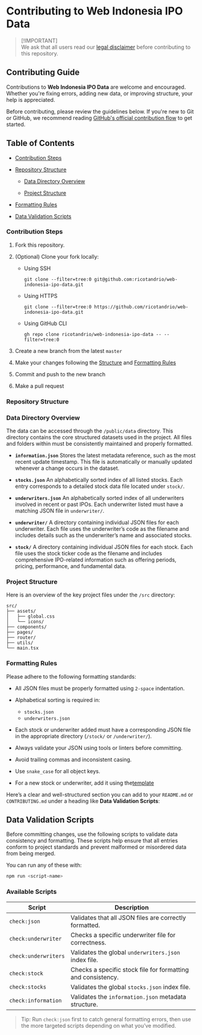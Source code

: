 # Contributing to Web Indonesia IPO Data

> [!IMPORTANT]\
> We ask that all users read our [legal disclaimer](https://github.com/ricotandrio/web-indonesia-ipo-data/DISCLAIMER.md) before contributing to this repository.

## Contributing Guide

Contributions to **Web Indonesia IPO Data** are welcome and encouraged. Whether you're fixing errors, adding new data, or improving structure, your help is appreciated.

Before contributing, please review the guidelines below. If you're new to Git or GitHub, we recommend reading [GitHub's official contribution flow](https://guides.github.com/introduction/flow/) to get started.

## Table of Contents

* [Contribution Steps](#contribution-steps)

* [Repository Structure](#repository-structure)

  * [Data Directory Overview](#data-directory-overview)

  * [Project Structure](#project-structure)

* [Formatting Rules](#formatting-rules)

* [Data Validation Scripts](#data-validation-scripts)

### Contribution Steps

1. Fork this repository.
2. (Optional) Clone your fork locally:

   - Using SSH

     ```shell
     git clone --filter=tree:0 git@github.com:ricotandrio/web-indonesia-ipo-data.git
     ```

   - Using HTTPS

     ```shell
     git clone --filter=tree:0 https://github.com/ricotandrio/web-indonesia-ipo-data.git
     ```

   - Using GitHub CLI

     ```shell
     gh repo clone ricotandrio/web-indonesia-ipo-data -- --filter=tree:0
     ```

3. Create a new branch from the latest `master`
4. Make your changes following the [Structure]($project-structure) and [Formatting Rules](#formatting-rules)

5. Commit and push to the new branch
6. Make a pull request

### Repository Structure

### Data Directory Overview

The data can be accessed through the `/public/data` directory. This directory contains the core structured datasets used in the project. All files and folders within must be consistently maintained and properly formatted.

* **`information.json`**
  Stores the latest metadata reference, such as the most recent update timestamp. This file is automatically or manually updated whenever a change occurs in the dataset.

* **`stocks.json`**
  An alphabetically sorted index of all listed stocks. Each entry corresponds to a detailed stock data file located under `stock/`.

* **`underwriters.json`**
  An alphabetically sorted index of all underwriters involved in recent or past IPOs. Each underwriter listed must have a matching JSON file in `underwriter/`.

* **`underwriter/`**
  A directory containing individual JSON files for each underwriter. Each file uses the underwriter’s code as the filename and includes details such as the underwriter’s name and associated stocks.

* **`stock/`**
  A directory containing individual JSON files for each stock. Each file uses the stock ticker code as the filename and includes comprehensive IPO-related information such as offering periods, pricing, performance, and fundamental data.

### Project Structure 

Here is an overview of the key project files under the `/src` directory:

```
src/
├── assets/
│   ├── global.css
│   └── icons/
├── components/
├── pages/
├── router/
├── utils/
└── main.tsx
```

### Formatting Rules

Please adhere to the following formatting standards:

* All JSON files must be properly formatted using `2-space` indentation.
* Alphabetical sorting is required in:

  * `stocks.json`
  * `underwriters.json`
* Each stock or underwriter added must have a corresponding JSON file in the appropriate directory (`/stock/` or `/underwriter/`).
* Always validate your JSON using tools or linters before committing.
* Avoid trailing commas and inconsistent casing.
* Use `snake_case` for all object keys.
* For a new stock or underwriter, add it using the[template](https://github.com/ricotandrio/web-indonesia-ipo-data/public/template)

Here’s a clear and well-structured section you can add to your `README.md` or `CONTRIBUTING.md` under a heading like **Data Validation Scripts**:

## Data Validation Scripts

Before committing changes, use the following scripts to validate data consistency and formatting. These scripts help ensure that all entries conform to project standards and prevent malformed or misordered data from being merged.

You can run any of these with:

```bash
npm run <script-name>
```

### Available Scripts

| Script               | Description                                                  |
| -------------------- | ------------------------------------------------------------ |
| `check:json`         | Validates that all JSON files are correctly formatted.       |
| `check:underwriter`  | Checks a specific underwriter file for correctness.          |
| `check:underwriters` | Validates the global `underwriters.json` index file.         |
| `check:stock`        | Checks a specific stock file for formatting and consistency. |
| `check:stocks`       | Validates the global `stocks.json` index file.               |
| `check:information`  | Validates the `information.json` metadata structure.         |

> Tip: Run `check:json` first to catch general formatting errors, then use the more targeted scripts depending on what you’ve modified.